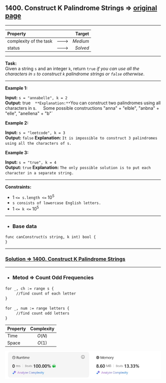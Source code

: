 ## 1400. Construct K Palindrome Strings => [original page](https://leetcode.com/problems/construct-k-palindrome-strings/description/ "https://leetcode.com/problems/construct-k-palindrome-strings/description/")

---
| Property                |      |   Target |              
|:------------------------|:----:|---------:|
| complexity of the task  | ---> | _Medium_ |
| status                  | ---> | _Solved_ |

---
**Task:**  
Given a string `s` and an integer `k`, return `true` _if you can use all the characters in `s` to construct `k` palindrome strings or `false` otherwise_.

---
**Example 1:**

**Input:** `s = "annabelle", k = 2`  
**Output:** true`  
**Explanation:** `You can construct two palindromes using all characters in s.`  
`Some possible constructions "anna" + "elble", "anbna" + "elle", "anellena" + "b"`  

**Example 2:**

**Input:** `s = "leetcode", k = 3`  
**Output:** `false`
**Explanation:** `It is impossible to construct 3 palindromes using all the characters of s.`  

**Example 3:**

**Input:** `s = "true", k = 4`  
**Output:** `true`
**Explanation:** `The only possible solution is to put each character in a separate string.`  

---
**Constraints:**

   * $1$ `<= s.length <=` $10^5$
   * `s consists of lowercase English letters.`
   * $1$ `<= k <=` $10^5$
 
---
* ### Base data

```Golang
func canConstruct(s string, k int) bool {
}
```

---
### [Solution => 1400. Construct K Palindrome Strings](https://github.com/Ekvo/Leetcode-problems/blob/main/Leetcode-Problems-List/1400-Construct-K-Palindrome-Strings/leetcodeonefourzerozero.go "https://github.com/Ekvo/Leetcode-problems/blob/main/Leetcode-Problems-List/1400-Construct-K-Palindrome-Strings/leetcodeonefourzerozero.go")

---
* ### Metod => Count Odd Frequencies
```Golang
for _, ch := range s {
     //find count of each letter
}

for _, num := range letters {
     //find count odd letters 	
}
```
| Property | Complexity |              
|:---------|:----------:|
| Time     |   $O(N)$   |
| Space    |   $O(1)$   |

![submit](https://github.com/Ekvo/Leetcode-problems/blob/main/Leetcode-Problems-Submit-Screenshots/1400_Construct_K_Palindrome_Strings.jpg)
